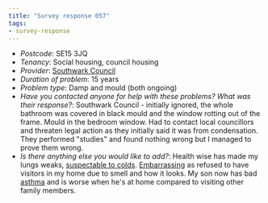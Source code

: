```yaml
---
title: "Survey response 057"
tags: 
- survey-response
---
```


- *Postcode*: SE15 3JQ  
- *Tenancy*: Social housing, council housing  
- *Provider*: [Southwark Council](providers/southwark)
- *Duration of problem*: 15 years  
- *Problem type*: Damp and mould (both ongoing)  
- *Have you contacted anyone for help with these problems? What was their response?*: Southwark Council - initially ignored, the whole bathroom was covered in black mould and the window rotting out of the frame. Mould in the bedroom window. Had to contact local councillors and threaten legal action as they initially said it was from condensation.  They performed "studies" and found nothing wrong but I managed to prove them wrong.       
- *Is there anything else you would like to add?*: Health wise has made my lungs weaks, [suspectable to colds](cause-effect-affect/infection). [Embarrassing](cause-effect-affect/Shame) as refused to have visitors in my home due to smell and how it looks. My son now has bad [asthma](cause-effect-affect/Asthma) and is worse when he's at home compared to visiting other family members. 